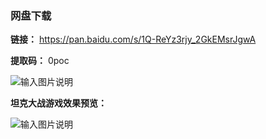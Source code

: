 ### 网盘下载

**链接：** https://pan.baidu.com/s/1Q-ReYz3rjy_2GkEMsrJgwA 

**提取码：** 0poc

![输入图片说明](https://images.gitee.com/uploads/images/2020/0820/115910_299fcf01_7785827.jpeg "图怪兽_6019894cc394ad904689234b6cf6b4c7_99096.jpg")

 **坦克大战游戏效果预览：** 

![输入图片说明](https://images.gitee.com/uploads/images/2020/0805/204854_1b68b34e_7785827.png "5.png")